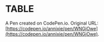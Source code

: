 # TABLE

A Pen created on CodePen.io. Original URL: [https://codepen.io/annixie/pen/WNGjOwe](https://codepen.io/annixie/pen/WNGjOwe).


